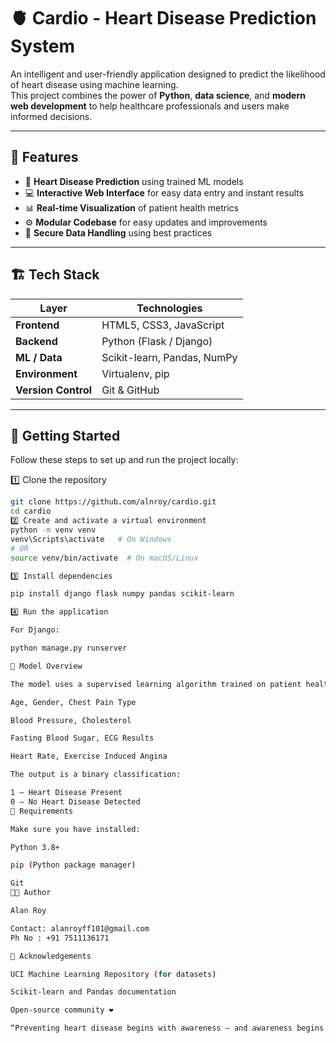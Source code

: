 # 🫀 Cardio - Heart Disease Prediction System

An intelligent and user-friendly application designed to predict the likelihood of heart disease using machine learning.  
This project combines the power of **Python**, **data science**, and **modern web development** to help healthcare professionals and users make informed decisions.

---

## 🌟 Features

- 🧮 **Heart Disease Prediction** using trained ML models  
- 💻 **Interactive Web Interface** for easy data entry and instant results  
- 📊 **Real-time Visualization** of patient health metrics  
- ⚙️ **Modular Codebase** for easy updates and improvements  
- 🔐 **Secure Data Handling** using best practices  

---

## 🏗️ Tech Stack

| Layer | Technologies |
|-------|---------------|
| **Frontend** | HTML5, CSS3, JavaScript |
| **Backend** | Python (Flask / Django) |
| **ML / Data** | Scikit-learn, Pandas, NumPy |
| **Environment** | Virtualenv, pip |
| **Version Control** | Git & GitHub |

---

## 🚀 Getting Started

Follow these steps to set up and run the project locally:

1️⃣ Clone the repository
```bash
git clone https://github.com/alnroy/cardio.git
cd cardio
2️⃣ Create and activate a virtual environment
python -m venv venv
venv\Scripts\activate   # On Windows
# OR
source venv/bin/activate  # On macOS/Linux

3️⃣ Install dependencies

pip install django flask numpy pandas scikit-learn

4️⃣ Run the application

For Django:

python manage.py runserver

🧠 Model Overview

The model uses a supervised learning algorithm trained on patient health data including:

Age, Gender, Chest Pain Type

Blood Pressure, Cholesterol

Fasting Blood Sugar, ECG Results

Heart Rate, Exercise Induced Angina

The output is a binary classification:

1 — Heart Disease Present
0 — No Heart Disease Detected
🧰 Requirements

Make sure you have installed:

Python 3.8+

pip (Python package manager)

Git
🧑‍💻 Author

Alan Roy

Contact: alanroyff101@gmail.com
Ph No : +91 7511136171

🩵 Acknowledgements

UCI Machine Learning Repository (for datasets)

Scikit-learn and Pandas documentation

Open-source community ❤️

“Preventing heart disease begins with awareness — and awareness begins with data.” 🩺
